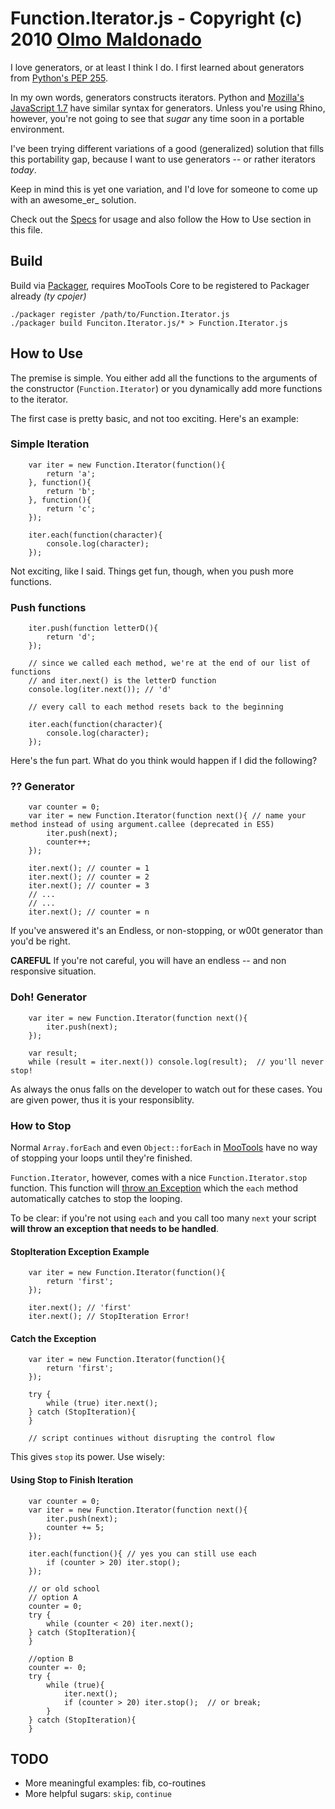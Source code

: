 Function.Iterator.js - Copyright (c) 2010 [Olmo Maldonado](http://ibolmo.com/)
==============================================================================

I love generators, or at least I think I do. I first learned about generators from [Python's PEP 255](http://www.python.org/dev/peps/pep-0255/).

In my own words, generators constructs iterators. Python and [Mozilla's JavaScript 1.7](https://developer.mozilla.org/en/JavaScript/Guide/Iterators_and_Generators) have similar syntax for generators.
Unless you're using Rhino, however, you're not going to see that *sugar* any time soon in a portable environment.

I've been trying different variations of a good (generalized) solution that fills this portability gap, because I want to use generators -- or rather iterators _today_.

Keep in mind this is yet one variation, and I'd love for someone to come up with an awesome_er_ solution.

Check out the [Specs](http://github.com/ibolmo/Function.Iterator.js/tree/master//Specs/) for usage and also follow the How to Use section in this file.

Build
-----

Build via [Packager](http://github.com/kamicane/packager), requires MooTools Core to be registered to Packager already _(ty cpojer)_

	./packager register /path/to/Function.Iterator.js
	./packager build Funciton.Iterator.js/* > Function.Iterator.js

How to Use
----------
The premise is simple. You either add all the functions to the arguments of the constructor (`Function.Iterator`) or you dynamically add more functions to the iterator.

The first case is pretty basic, and not too exciting. Here's an example:

### Simple Iteration
		var iter = new Function.Iterator(function(){
			return 'a';
		}, function(){
			return 'b';
		}, function(){
			return 'c';
		});
		
		iter.each(function(character){
			console.log(character);
		});

Not exciting, like I said. Things get fun, though, when you push more functions.

### Push functions
	
		iter.push(function letterD(){
			return 'd';
		});
		
		// since we called each method, we're at the end of our list of functions
		// and iter.next() is the letterD function		
		console.log(iter.next()); // 'd'
		
		// every call to each method resets back to the beginning
		
		iter.each(function(character){
			console.log(character);
		});

Here's the fun part. What do you think would happen if I did the following?

### ?? Generator

		var counter = 0;
		var iter = new Function.Iterator(function next(){ // name your method instead of using argument.callee (deprecated in ES5)
			iter.push(next);
			counter++;
		});
		
		iter.next(); // counter = 1
		iter.next(); // counter = 2
		iter.next(); // counter = 3
		// ...
		// ...
		iter.next(); // counter = n
		
If you've answered it's an Endless, or non-stopping, or w00t generator than you'd be right.

**CAREFUL** 
If you're not careful, you will have an endless -- and non responsive situation.

### Doh! Generator

		var iter = new Function.Iterator(function next(){
			iter.push(next);
		});
		
		var result;
		while (result = iter.next()) console.log(result);  // you'll never stop!
		
As always the onus falls on the developer to watch out for these cases. You are given power, thus it is your responsiblity.

### How to Stop
Normal `Array.forEach` and even `Object::forEach` in [MooTools](http://mootools.net/) have no way of stopping your loops until they're finished.

`Function.Iterator`, however, comes with a nice `Function.Iterator.stop` function. This function will [throw an Exception](https://developer.mozilla.org/en/Core_JavaScript_1.5_Guide/Statements#throw_Statement) which the `each` method automatically catches to stop the looping. 

To be clear: if you're not using `each` and you call too many `next` your script **will throw an exception that needs to be handled**.

#### StopIteration Exception Example

		var iter = new Function.Iterator(function(){
			return 'first';
		});
		
		iter.next(); // 'first'
		iter.next(); // StopIteration Error!
		
#### Catch the Exception

		var iter = new Function.Iterator(function(){
			return 'first';
		});
		
		try {
			while (true) iter.next();
		} catch (StopIteration){
		}
		
		// script continues without disrupting the control flow
		
This gives `stop` its power. Use wisely:

#### Using Stop to Finish Iteration

		var counter = 0;
		var iter = new Function.Iterator(function next(){
			iter.push(next);
			counter += 5;
		});
		
		iter.each(function(){ // yes you can still use each
			if (counter > 20) iter.stop();
		});
		
		// or old school
		// option A
		counter = 0;
		try {
			while (counter < 20) iter.next();
		} catch (StopIteration){
		}
		
		//option B
		counter =- 0;
		try {
			while (true){
				iter.next();
				if (counter > 20) iter.stop();	// or break;
			}
		} catch (StopIteration){
		}

TODO
----

 * More meaningful examples: fib, co-routines
 * More helpful sugars: `skip`, `continue`
